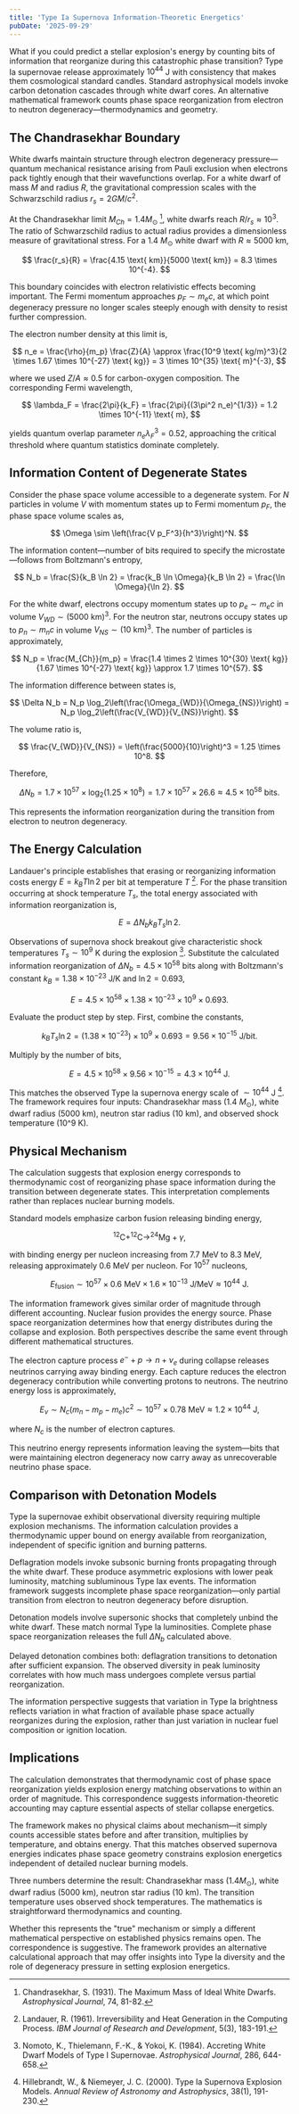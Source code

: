```yaml
---
title: 'Type Ia Supernova Information-Theoretic Energetics'
pubDate: '2025-09-29'
---
```


What if you could predict a stellar explosion's energy by counting bits of information that reorganize during this catastrophic phase transition? Type Ia supernovae release approximately $10^{44}$ J with consistency that makes them cosmological standard candles. Standard astrophysical models invoke carbon detonation cascades through white dwarf cores. An alternative mathematical framework counts phase space reorganization from electron to neutron degeneracy—thermodynamics and geometry.

## The Chandrasekhar Boundary

White dwarfs maintain structure through electron degeneracy pressure—quantum mechanical resistance arising from Pauli exclusion when electrons pack tightly enough that their wavefunctions overlap. For a white dwarf of mass $M$ and radius $R$, the gravitational compression scales with the Schwarzschild radius $r_s = 2GM/c^2$.

At the Chandrasekhar limit $M_{Ch} = 1.4 M_{\odot}$ [^1], white dwarfs reach $R/r_s \approx 10^3$. The ratio of Schwarzschild radius to actual radius provides a dimensionless measure of gravitational stress. For a 1.4 $M_{\odot}$ white dwarf with $R \approx 5000$ km,

$$
\frac{r_s}{R} = \frac{4.15 \text{ km}}{5000 \text{ km}} = 8.3 \times 10^{-4}.
$$

This boundary coincides with electron relativistic effects becoming important. The Fermi momentum approaches $p_F \sim m_e c$, at which point degeneracy pressure no longer scales steeply enough with density to resist further compression.

The electron number density at this limit is,

$$
n_e = \frac{\rho}{m_p} \frac{Z}{A} \approx \frac{10^9 \text{ kg/m}^3}{2 \times 1.67 \times 10^{-27} \text{ kg}} = 3 \times 10^{35} \text{ m}^{-3},
$$

where we used $Z/A \approx 0.5$ for carbon-oxygen composition. The corresponding Fermi wavelength,

$$
\lambda_F = \frac{2\pi}{k_F} = \frac{2\pi}{(3\pi^2 n_e)^{1/3}} = 1.2 \times 10^{-11} \text{ m},
$$

yields quantum overlap parameter $n_e \lambda_F^3 = 0.52$, approaching the critical threshold where quantum statistics dominate completely.

## Information Content of Degenerate States

Consider the phase space volume accessible to a degenerate system. For $N$ particles in volume $V$ with momentum states up to Fermi momentum $p_F$, the phase space volume scales as,

$$
\Omega \sim \left(\frac{V p_F^3}{h^3}\right)^N.
$$

The information content—number of bits required to specify the microstate—follows from Boltzmann's entropy,

$$
N_b = \frac{S}{k_B \ln 2} = \frac{k_B \ln \Omega}{k_B \ln 2} = \frac{\ln \Omega}{\ln 2}.
$$

For the white dwarf, electrons occupy momentum states up to $p_e \sim m_e c$ in volume $V_{WD} \sim (5000 \text{ km})^3$. For the neutron star, neutrons occupy states up to $p_n \sim m_n c$ in volume $V_{NS} \sim (10 \text{ km})^3$. The number of particles is approximately,

$$
N_p = \frac{M_{Ch}}{m_p} = \frac{1.4 \times 2 \times 10^{30} \text{ kg}}{1.67 \times 10^{-27} \text{ kg}} \approx 1.7 \times 10^{57}.
$$

The information difference between states is,

$$
\Delta N_b = N_p \log_2\left(\frac{\Omega_{WD}}{\Omega_{NS}}\right) = N_p \log_2\left(\frac{V_{WD}}{V_{NS}}\right).
$$

The volume ratio is,

$$
\frac{V_{WD}}{V_{NS}} = \left(\frac{5000}{10}\right)^3 = 1.25 \times 10^8.
$$

Therefore,

$$
\Delta N_b = 1.7 \times 10^{57} \times \log_2(1.25 \times 10^8) = 1.7 \times 10^{57} \times 26.6 \approx 4.5 \times 10^{58} \text{ bits}.
$$

This represents the information reorganization during the transition from electron to neutron degeneracy.

## The Energy Calculation

Landauer's principle establishes that erasing or reorganizing information costs energy $E = k_B T \ln 2$ per bit at temperature $T$ [^2]. For the phase transition occurring at shock temperature $T_s$, the total energy associated with information reorganization is,

$$
E = \Delta N_b k_B T_s \ln 2.
$$

Observations of supernova shock breakout give characteristic shock temperatures $T_s \sim 10^9$ K during the explosion [^3]. Substitute the calculated information reorganization of $\Delta N_b = 4.5 \times 10^{58}$ bits along with Boltzmann's constant $k_B = 1.38 \times 10^{-23}$ J/K and $\ln 2 = 0.693$,

$$
E = 4.5 \times 10^{58} \times 1.38 \times 10^{-23} \times 10^9 \times 0.693.
$$

Evaluate the product step by step. First, combine the constants,

$$
k_B T_s \ln 2 = (1.38 \times 10^{-23}) \times 10^9 \times 0.693 = 9.56 \times 10^{-15} \text{ J/bit}.
$$

Multiply by the number of bits,

$$
E = 4.5 \times 10^{58} \times 9.56 \times 10^{-15} = 4.3 \times 10^{44} \text{ J}.
$$

This matches the observed Type Ia supernova energy scale of $\sim 10^{44}$ J [^4]. The framework requires four inputs: Chandrasekhar mass (1.4 $M_\odot$), white dwarf radius (5000 km), neutron star radius (10 km), and observed shock temperature (10^9 K).

## Physical Mechanism

The calculation suggests that explosion energy corresponds to thermodynamic cost of reorganizing phase space information during the transition between degenerate states. This interpretation complements rather than replaces nuclear burning models.

Standard models emphasize carbon fusion releasing binding energy,

$$
^{12}\text{C} + ^{12}\text{C} \to ^{24}\text{Mg} + \gamma,
$$

with binding energy per nucleon increasing from 7.7 MeV to 8.3 MeV, releasing approximately 0.6 MeV per nucleon. For $10^{57}$ nucleons,

$$
E_{\text{fusion}} \sim 10^{57} \times 0.6 \text{ MeV} \times 1.6 \times 10^{-13} \text{ J/MeV} \approx 10^{44} \text{ J}.
$$

The information framework gives similar order of magnitude through different accounting. Nuclear fusion provides the energy source. Phase space reorganization determines how that energy distributes during the collapse and explosion. Both perspectives describe the same event through different mathematical structures.

The electron capture process $e^- + p \to n + \nu_e$ during collapse releases neutrinos carrying away binding energy. Each capture reduces the electron degeneracy contribution while converting protons to neutrons. The neutrino energy loss is approximately,

$$
E_\nu \sim N_c (m_n - m_p - m_e)c^2 \sim 10^{57} \times 0.78 \text{ MeV} \approx 1.2 \times 10^{44} \text{ J},
$$

where $N_c$ is the number of electron captures.

This neutrino energy represents information leaving the system—bits that were maintaining electron degeneracy now carry away as unrecoverable neutrino phase space.

## Comparison with Detonation Models

Type Ia supernovae exhibit observational diversity requiring multiple explosion mechanisms. The information calculation provides a thermodynamic upper bound on energy available from reorganization, independent of specific ignition and burning patterns.

Deflagration models invoke subsonic burning fronts propagating through the white dwarf. These produce asymmetric explosions with lower peak luminosity, matching subluminous Type Iax events. The information framework suggests incomplete phase space reorganization—only partial transition from electron to neutron degeneracy before disruption.

Detonation models involve supersonic shocks that completely unbind the white dwarf. These match normal Type Ia luminosities. Complete phase space reorganization releases the full $\Delta N_b$ calculated above.

Delayed detonation combines both: deflagration transitions to detonation after sufficient expansion. The observed diversity in peak luminosity correlates with how much mass undergoes complete versus partial reorganization.

The information perspective suggests that variation in Type Ia brightness reflects variation in what fraction of available phase space actually reorganizes during the explosion, rather than just variation in nuclear fuel composition or ignition location.

## Implications

The calculation demonstrates that thermodynamic cost of phase space reorganization yields explosion energy matching observations to within an order of magnitude. This correspondence suggests information-theoretic accounting may capture essential aspects of stellar collapse energetics.

The framework makes no physical claims about mechanism—it simply counts accessible states before and after transition, multiplies by temperature, and obtains energy. That this matches observed supernova energies indicates phase space geometry constrains explosion energetics independent of detailed nuclear burning models.

Three numbers determine the result: Chandrasekhar mass ($1.4 M_{\odot}$), white dwarf radius (5000 km), neutron star radius (10 km). The transition temperature uses observed shock temperatures. The mathematics is straightforward thermodynamics and counting.

Whether this represents the "true" mechanism or simply a different mathematical perspective on established physics remains open. The correspondence is suggestive. The framework provides an alternative calculational approach that may offer insights into Type Ia diversity and the role of degeneracy pressure in setting explosion energetics.

[^1]: Chandrasekhar, S. (1931). The Maximum Mass of Ideal White Dwarfs. *Astrophysical Journal*, 74, 81-82.
[^2]: Landauer, R. (1961). Irreversibility and Heat Generation in the Computing Process. *IBM Journal of Research and Development*, 5(3), 183-191.
[^3]: Nomoto, K., Thielemann, F.-K., & Yokoi, K. (1984). Accreting White Dwarf Models of Type I Supernovae. *Astrophysical Journal*, 286, 644-658.
[^4]: Hillebrandt, W., & Niemeyer, J. C. (2000). Type Ia Supernova Explosion Models. *Annual Review of Astronomy and Astrophysics*, 38(1), 191-230.
